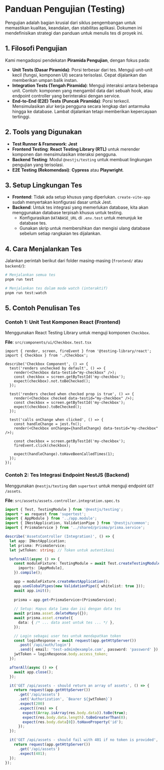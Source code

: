# Panduan Pengujian (Testing)

Pengujian adalah bagian krusial dari siklus pengembangan untuk memastikan kualitas, keandalan, dan stabilitas aplikasi. Dokumen ini mendefinisikan strategi dan panduan untuk menulis tes di proyek ini.

## 1. Filosofi Pengujian

Kami mengadopsi pendekatan **Piramida Pengujian**, dengan fokus pada:
-   **Unit Tests (Dasar Piramida)**: Porsi terbesar dari tes. Menguji unit-unit kecil (fungsi, komponen UI) secara terisolasi. Cepat dijalankan dan memberikan umpan balik instan.
-   **Integration Tests (Tengah Piramida)**: Menguji interaksi antara beberapa unit. Contoh: komponen yang mengambil data dari sebuah hook, atau endpoint controller yang berinteraksi dengan service.
-   **End-to-End (E2E) Tests (Puncak Piramida)**: Porsi terkecil. Mensimulasikan alur kerja pengguna secara lengkap dari antarmuka hingga ke database. Lambat dijalankan tetapi memberikan kepercayaan tertinggi.

## 2. Tools yang Digunakan

-   **Test Runner & Framework**: **Jest**
-   **Frontend Testing**: **React Testing Library (RTL)** untuk merender komponen dan mensimulasikan interaksi pengguna.
-   **Backend Testing**: Modul `@nestjs/testing` untuk membuat lingkungan pengujian yang terisolasi.
-   **E2E Testing (Rekomendasi)**: **Cypress** atau **Playwright**.

## 3. Setup Lingkungan Tes

-   **Frontend**: Tidak ada setup khusus yang diperlukan. `create-vite-app` sudah menyertakan konfigurasi dasar untuk Jest.
-   **Backend**: Untuk tes integrasi yang memerlukan database, kita akan menggunakan database terpisah khusus untuk testing.
    -   Konfigurasikan `DATABASE_URL` di `.env.test` untuk menunjuk ke database tes.
    -   Gunakan skrip untuk membersihkan dan mengisi ulang database sebelum setiap rangkaian tes dijalankan.

## 4. Cara Menjalankan Tes

Jalankan perintah berikut dari folder masing-masing (`frontend/` atau `backend/`):

```bash
# Menjalankan semua tes
pnpm run test

# Menjalankan tes dalam mode watch (interaktif)
pnpm run test:watch
```

## 5. Contoh Penulisan Tes

### Contoh 1: Unit Test Komponen React (Frontend)

Menggunakan React Testing Library untuk menguji komponen `Checkbox`.

**File**: `src/components/ui/Checkbox.test.tsx`
```tsx
import { render, screen, fireEvent } from '@testing-library/react';
import { Checkbox } from './Checkbox';

describe('Checkbox Component', () => {
  test('renders unchecked by default', () => {
    render(<Checkbox data-testid="my-checkbox" />);
    const checkbox = screen.getByTestId('my-checkbox');
    expect(checkbox).not.toBeChecked();
  });

  test('renders checked when checked prop is true', () => {
    render(<Checkbox checked data-testid="my-checkbox" />);
    const checkbox = screen.getByTestId('my-checkbox');
    expect(checkbox).toBeChecked();
  });

  test('calls onChange when clicked', () => {
    const handleChange = jest.fn();
    render(<Checkbox onChange={handleChange} data-testid="my-checkbox" />);
    
    const checkbox = screen.getByTestId('my-checkbox');
    fireEvent.click(checkbox);
    
    expect(handleChange).toHaveBeenCalledTimes(1);
  });
});
```

### Contoh 2: Tes Integrasi Endpoint NestJS (Backend)

Menggunakan `@nestjs/testing` dan `supertest` untuk menguji endpoint `GET /assets`.

**File**: `src/assets/assets.controller.integration.spec.ts`
```typescript
import { Test, TestingModule } from '@nestjs/testing';
import * as request from 'supertest';
import { AppModule } from '../app.module';
import { INestApplication, ValidationPipe } from '@nestjs/common';
import { PrismaService } from '../shared/prisma/prisma.service';

describe('AssetsController (Integration)', () => {
  let app: INestApplication;
  let prisma: PrismaService;
  let jwtToken: string; // Token untuk autentikasi

  beforeAll(async () => {
    const moduleFixture: TestingModule = await Test.createTestingModule({
      imports: [AppModule],
    }).compile();

    app = moduleFixture.createNestApplication();
    app.useGlobalPipes(new ValidationPipe({ whitelist: true }));
    await app.init();
    
    prisma = app.get<PrismaService>(PrismaService);
    
    // Setup: Hapus data lama dan isi dengan data tes
    await prisma.asset.deleteMany({});
    await prisma.asset.create({
      data: { /* ... data aset untuk tes ... */ },
    });

    // Login sebagai user tes untuk mendapatkan token
    const loginResponse = await request(app.getHttpServer())
      .post('/api/auth/login')
      .send({ email: 'test-admin@example.com', password: 'password' });
    jwtToken = loginResponse.body.access_token;
  });

  afterAll(async () => {
    await app.close();
  });

  it('GET /api/assets - should return an array of assets', () => {
    return request(app.getHttpServer())
      .get('/api/assets')
      .set('Authorization', `Bearer ${jwtToken}`) 
      .expect(200)
      .expect((res) => {
        expect(Array.isArray(res.body.data)).toBe(true);
        expect(res.body.data.length).toBeGreaterThan(0);
        expect(res.body.data[0]).toHaveProperty('id');
      });
  });

  it('GET /api/assets - should fail with 401 if no token is provided', () => {
    return request(app.getHttpServer())
      .get('/api/assets')
      .expect(401);
  });
});
```
